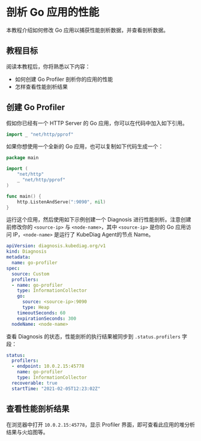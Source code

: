 # 剖析 Go 应用的性能

本教程介绍如何修改 Go 应用以捕获性能剖析数据，并查看剖析数据。

## 教程目标

阅读本教程后，你将熟悉以下内容：

* 如何创建 Go Profiler 剖析你的应用的性能
* 怎样查看性能剖析结果

## 创建 Go Profiler

假如你已经有一个 HTTP Server 的 Go 应用，你可以在代码中加入如下引用。

```go
import _ "net/http/pprof"
```

如果你想使用一个全新的 Go 应用，也可以复制如下代码生成一个：

```go
package main

import (
    "net/http"
    _ "net/http/pprof"
)

func main() {
    http.ListenAndServe(":9090", nil)
}
```

运行这个应用，然后使用如下示例创建一个 Diagnosis 进行性能剖析。注意创建前修改你的 `<source-ip>` 与 `<node-name>`，其中 `<source-ip>` 是你的 Go 应用访问 IP，`<node-name>` 是运行了 KubeDiag Agent的节点 Name。

```yaml
apiVersion: diagnosis.kubediag.org/v1
kind: Diagnosis
metadata:
  name: go-profiler
spec:
  source: Custom
  profilers:
  - name: go-profiler
    type: InformationCollector
    go:
      source: <source-ip>:9090
      type: Heap
    timeoutSeconds: 60
    expirationSeconds: 300
  nodeName: <node-name>
```

查看 Diagnosis 的状态，性能剖析的执行结果被同步到 `.status.profilers` 字段：

```yaml
status:
  profilers:
  - endpoint: 10.0.2.15:45778
    name: go-profiler
    type: InformationCollector
  recoverable: true
  startTime: "2021-02-05T12:23:02Z"
```

## 查看性能剖析结果

在浏览器中打开 `10.0.2.15:45778`，显示 Profiler 界面，即可查看此应用的堆分析结果与火焰图等。
